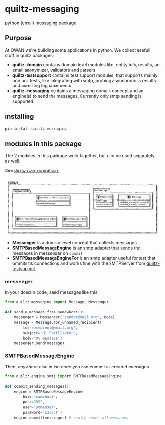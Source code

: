 # quiltz-messaging

python (email) messaging package 

## Purpose

At QWAN we're building some applications in python. We collect usefull stuff in
quiltz packages:

* **quiltz-domain** contains domain level modules like, entity id's, results, an
  email anonymizer, validators and parsers
* **quiltz-testsupport** contains test support modules, that supports mainly non
  unit tests, like integrating with smtp,  probing asynchronous results and
  asserting log statements
* **quiltz-messaging** contains a messaging domain concept and an engine(s) to
  send the messages. Currently only smtp sending is supported.

## installing 

```bash
pip install quitlz-messaging
```

## modules in this package

The 2 modules in this package work together, but _can_ be used separately as well. 

See [design considerations](doc/design-considerations.md)

<!--
@startuml messaging-component
skinparam {
  handwritten true
  monochrome true
}
package quiltz {
  package messenger {
    class Messenger {
      messages
      send(message)
    }
    class Message {
      static for_unnamed_recepient()
      static for_named_recepient()
    }
  }
  package engine.smtp {        
    class SMTPBasedMessageEngine {
      commit(messenger)
    }
    class NoMessageEngine {
      commit(messenger)
    }
    class SMTPBasedMessageEngineForTest {
      commit(messenger)
    }
  }
}
SMTPBasedMessageEngine -down[hidden]-> SMTPBasedMessageEngineForTest
SMTPBasedMessageEngineForTest -right[hidden]-> NoMessageEngine
SMTPBasedMessageEngine .right.> Messenger
Messenger o-right-> Message
@enduml

-->

![messaging-component](doc/images/messaging-component.png)

* **Messenger** is a domain level concept that collects messages
* **SMTPBasedMessageEngine** is an smtp adapter that sends the messages in messenger on `commit`
* **SMTPBasedMessageEngineFor** is an smtp adapter useful for test that ommits tls connections and works fine with the SMTPServer from [quiltz-testsupport](https://github.com/qwaneu/quiltz-testsupport)

### messenger

In your domain code, send messages like this:

```python
from quiltz.messaging import Message, Messenger

def send_a_message_from_somewhere():
    messenger = Messenger('sender@mail.org', None)
    message = Message.for_unnamed_recipient(
        to='recepient@email.org', 
        subject="Hi Facilitator", 
        body='My message')
    messenger.send(message)
```

### SMTPBasedMessageEngine

Then, anywhere else in the code you can commit all created messages

```python
from quiltz.engine.smtp import SMTPBasedMessageEngine

def commit_sending_messages():
    engine = SMTPBasedMessageEngine(
        host='somehost', 
        port=9992, 
        user='someuser', 
        password='s3cr3t')
    engine.commit(messenger) # really sends all messages 
```


